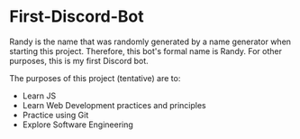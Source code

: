 # First-Discord-Bot
Randy is the name that was randomly generated by a name generator when starting this project. Therefore, this bot's formal name is Randy. For other purposes, this is my first Discord bot. 

The purposes of this project (tentative) are to: 
- Learn JS
- Learn Web Development practices and principles
- Practice using Git 
- Explore Software Engineering 
